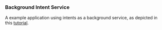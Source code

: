 ### Background Intent Service
A example application using intents as a background service, as depicted in this [tutorial](https://developer.android.com/training/run-background-service/send-request.html#CreateRequest).
